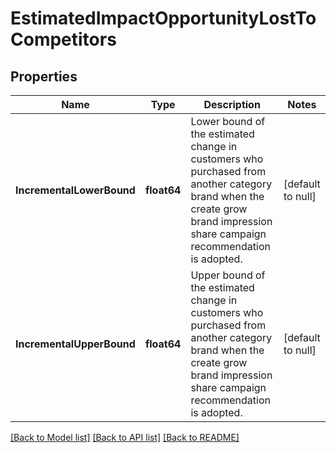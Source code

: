 # EstimatedImpactOpportunityLostToCompetitors

## Properties
Name | Type | Description | Notes
------------ | ------------- | ------------- | -------------
**IncrementalLowerBound** | **float64** | Lower bound of the estimated change in customers who purchased from another category brand when the create grow brand impression share campaign recommendation is adopted. | [default to null]
**IncrementalUpperBound** | **float64** | Upper bound of the estimated change in customers who purchased from another category brand when the create grow brand impression share campaign recommendation is adopted. | [default to null]

[[Back to Model list]](../README.md#documentation-for-models) [[Back to API list]](../README.md#documentation-for-api-endpoints) [[Back to README]](../README.md)

